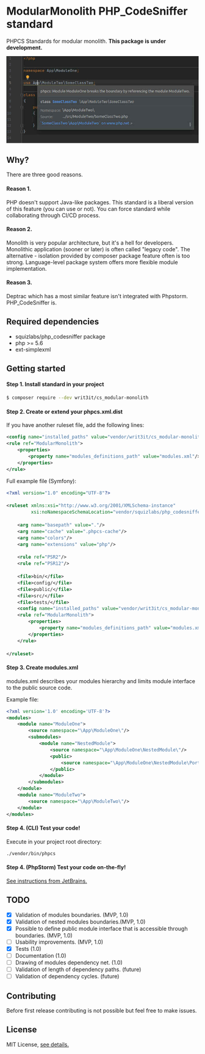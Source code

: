# ModularMonolith PHP_CodeSniffer standard
PHPCS Standards for modular monolith. **This package is under development.**

![](doc/sample.jpg)

## Why?

There are three good reasons.

#### Reason 1. 
PHP doesn't support Java-like packages.
This standard is a liberal version of this feature (you can use or not).
You can force standard while collaborating through CI/CD process.

#### Reason 2.
Monolith is very popular architecture, but it's a hell for developers.
Monolithic application (sooner or later) is often called "legacy code". 
The alternative - isolation provided by composer package feature often is too strong. 
Language-level package system offers more flexible module implementation.

#### Reason 3.
Deptrac which has a most similar feature isn't integrated with Phpstorm. PHP_CodeSniffer is.

## Required dependencies

- squizlabs/php_codesniffer package
- php >= 5.6
- ext-simplexml


## Getting started

#### Step 1. Install standard in your project

```bash
$ composer require --dev writ3it/cs_modular-monolith
```

#### Step 2. Create or extend your phpcs.xml.dist

If you have another ruleset file, add the following lines:
```xml
<config name="installed_paths" value="vendor/writ3it/cs_modular-monolith"/>
<rule ref="ModularMonolith">
    <properties>
        <property name="modules_definitions_path" value="modules.xml"/>
    </properties>
</rule>
```

Full example file (Symfony):
```xml
<?xml version="1.0" encoding="UTF-8"?>

<ruleset xmlns:xsi="http://www.w3.org/2001/XMLSchema-instance"
         xsi:noNamespaceSchemaLocation="vendor/squizlabs/php_codesniffer/phpcs.xsd">

    <arg name="basepath" value="."/>
    <arg name="cache" value=".phpcs-cache"/>
    <arg name="colors"/>
    <arg name="extensions" value="php"/>

    <rule ref="PSR2"/>
    <rule ref="PSR12"/>

    <file>bin/</file>
    <file>config/</file>
    <file>public/</file>
    <file>src/</file>
    <file>tests/</file>
    <config name="installed_paths" value="vendor/writ3it/cs_modular-monolith"/>
    <rule ref="ModularMonolith">
        <properties>
            <property name="modules_definitions_path" value="modules.xml"/>
        </properties>
    </rule>

</ruleset>
```

#### Step 3. Create modules.xml

modules.xml describes your modules hierarchy and limits module interface to the public source code.

Example file:
```xml
<?xml version='1.0' encoding='UTF-8'?>
<modules>
    <module name="ModuleOne">
        <source namespace="\App\ModuleOne\"/>
        <submodules>
            <module name="NestedModule">
                <source namespace="\App\ModuleOne\NestedModule\"/>
                <public>
                    <source namespace="\App\ModuleOne\NestedModule\Port\"/>
                </public>
            </module>
        </submodules>
    </module>
    <module name="ModuleTwo">
        <source namespace="\App\ModuleTwo\"/>
    </module>
</modules>
```

#### Step 4. (CLI) Test your code!

Execute in your project root directory:
```bash
./vendor/bin/phpcs 
```

#### Step 4. (PhpStorm) Test your code **on-the-fly**!

[See instructions from JetBrains.](https://www.jetbrains.com/help/phpstorm/using-php-code-sniffer.html)


## TODO

- [x] Validation of modules boundaries. (MVP, 1.0) 
- [x] Validation of nested modules boundaries.(MVP, 1.0)
- [x] Possible to define public module interface that is accessible through boundaries. (MVP, 1.0)
- [ ] Usability improvements. (MVP, 1.0)
- [x] Tests (1.0)
- [ ] Documentation (1.0)
- [ ] Drawing of modules dependency net. (1.0)
- [ ] Validation of length of dependency paths. (future)
- [ ] Validation of dependency cycles. (future)

## Contributing

Before first release contributing is not possible but feel free to make issues.

## License

MIT License, [see details.](LICENSE)